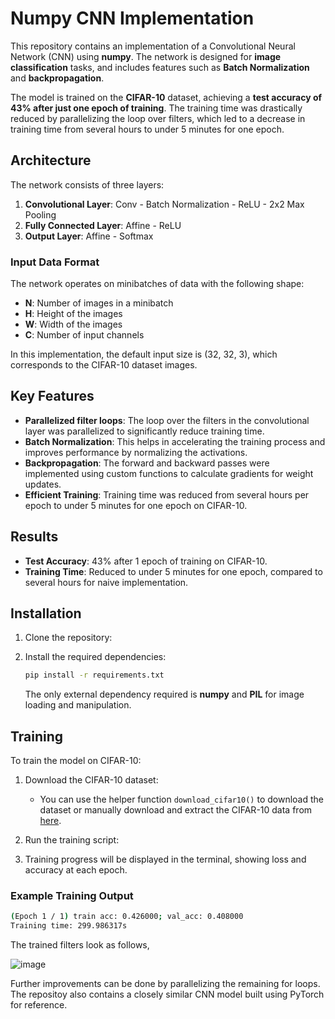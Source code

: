 # Numpy CNN Implementation

This repository contains an implementation of a Convolutional Neural Network (CNN) using **numpy**. The network is designed for **image classification** tasks, and includes features such as **Batch Normalization** and **backpropagation**.

The model is trained on the **CIFAR-10** dataset, achieving a **test accuracy of 43% after just one epoch of training**. The training time was drastically reduced by parallelizing the loop over filters, which led to a decrease in training time from several hours to under 5 minutes for one epoch.

## Architecture

The network consists of three layers:
1. **Convolutional Layer**: Conv - Batch Normalization - ReLU - 2x2 Max Pooling
2. **Fully Connected Layer**: Affine - ReLU
3. **Output Layer**: Affine - Softmax

### Input Data Format

The network operates on minibatches of data with the following shape:
- **N**: Number of images in a minibatch
- **H**: Height of the images
- **W**: Width of the images
- **C**: Number of input channels

In this implementation, the default input size is (32, 32, 3), which corresponds to the CIFAR-10 dataset images.

## Key Features

- **Parallelized filter loops**: The loop over the filters in the convolutional layer was parallelized to significantly reduce training time.
- **Batch Normalization**: This helps in accelerating the training process and improves performance by normalizing the activations.
- **Backpropagation**: The forward and backward passes were implemented using custom functions to calculate gradients for weight updates.
- **Efficient Training**: Training time was reduced from several hours per epoch to under 5 minutes for one epoch on CIFAR-10.

## Results

- **Test Accuracy**: 43% after 1 epoch of training on CIFAR-10.
- **Training Time**: Reduced to under 5 minutes for one epoch, compared to several hours for naive implementation.

## Installation

1. Clone the repository:

2. Install the required dependencies:
    ```bash
    pip install -r requirements.txt
    ```

    The only external dependency required is **numpy** and **PIL** for image loading and manipulation.

## Training

To train the model on CIFAR-10:

1. Download the CIFAR-10 dataset:
   - You can use the helper function `download_cifar10()` to download the dataset or manually download and extract the CIFAR-10 data from [here](https://www.cs.toronto.edu/~kriz/cifar-10-python.tar.gz).

2. Run the training script:

3. Training progress will be displayed in the terminal, showing loss and accuracy at each epoch.
   
### Example Training Output
```bash
(Epoch 1 / 1) train acc: 0.426000; val_acc: 0.408000
Training time: 299.986317s
```
The trained filters look as follows,

![image](https://github.com/user-attachments/assets/612f4068-80c7-438f-8b7b-9e7c72d1b3b2)

Further improvements can be done by parallelizing the remaining for loops. The repositoy also contains a closely similar CNN model built using PyTorch for reference.

